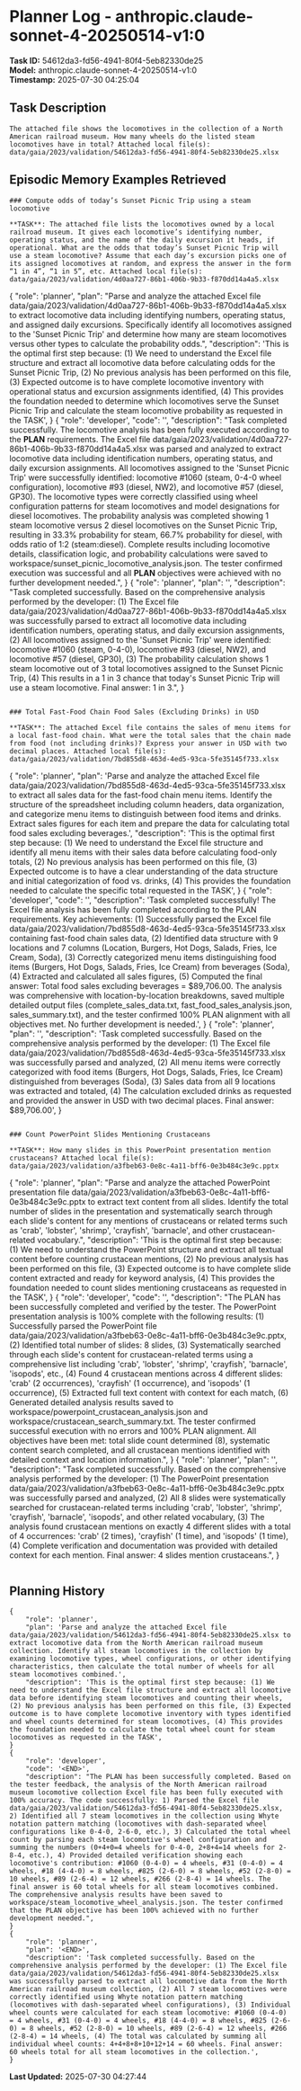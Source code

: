 # Planner Log - anthropic.claude-sonnet-4-20250514-v1:0

**Task ID:** 54612da3-fd56-4941-80f4-5eb82330de25  
**Model:** anthropic.claude-sonnet-4-20250514-v1:0  
**Timestamp:** 2025-07-30 04:25:04

## Task Description
```
The attached file shows the locomotives in the collection of a North American railroad museum. How many wheels do the listed steam locomotives have in total? Attached local file(s): data/gaia/2023/validation/54612da3-fd56-4941-80f4-5eb82330de25.xlsx
```

## Episodic Memory Examples Retrieved
```
### Compute odds of today’s Sunset Picnic Trip using a steam locomotive

**TASK**: The attached file lists the locomotives owned by a local railroad museum. It gives each locomotive’s identifying number, operating status, and the name of the daily excursion it heads, if operational. What are the odds that today’s Sunset Picnic Trip will use a steam locomotive? Assume that each day’s excursion picks one of its assigned locomotives at random, and express the answer in the form “1 in 4”, “1 in 5”, etc. Attached local file(s): data/gaia/2023/validation/4d0aa727-86b1-406b-9b33-f870dd14a4a5.xlsx

```
{
    "role": 'planner',
    "plan": "Parse and analyze the attached Excel file data/gaia/2023/validation/4d0aa727-86b1-406b-9b33-f870dd14a4a5.xlsx to extract locomotive data including identifying numbers, operating status, and assigned daily excursions. Specifically identify all locomotives assigned to the 'Sunset Picnic Trip' and determine how many are steam locomotives versus other types to calculate the probability odds.",
    "description": 'This is the optimal first step because: (1) We need to understand the Excel file structure and extract all locomotive data before calculating odds for the Sunset Picnic Trip, (2) No previous analysis has been performed on this file, (3) Expected outcome is to have complete locomotive inventory with operational status and excursion assignments identified, (4) This provides the foundation needed to determine which locomotives serve the Sunset Picnic Trip and calculate the steam locomotive probability as requested in the TASK',
}
{
    "role": 'developer',
    "code": '<END>',
    "description": "Task completed successfully. The locomotive analysis has been fully executed according to the **PLAN** requirements. The Excel file data/gaia/2023/validation/4d0aa727-86b1-406b-9b33-f870dd14a4a5.xlsx was parsed and analyzed to extract locomotive data including identification numbers, operating status, and daily excursion assignments. All locomotives assigned to the 'Sunset Picnic Trip' were successfully identified: locomotive #1060 (steam, 0-4-0 wheel configuration), locomotive #93 (diesel, NW2), and locomotive #57 (diesel, GP30). The locomotive types were correctly classified using wheel configuration patterns for steam locomotives and model designations for diesel locomotives. The probability analysis was completed showing 1 steam locomotive versus 2 diesel locomotives on the Sunset Picnic Trip, resulting in 33.3% probability for steam, 66.7% probability for diesel, with odds ratio of 1:2 (steam:diesel). Complete results including locomotive details, classification logic, and probability calculations were saved to workspace/sunset_picnic_locomotive_analysis.json. The tester confirmed execution was successful and all **PLAN** objectives were achieved with no further development needed.",
}
{
    "role": 'planner',
    "plan": '<END>',
    "description": "Task completed successfully. Based on the comprehensive analysis performed by the developer: (1) The Excel file data/gaia/2023/validation/4d0aa727-86b1-406b-9b33-f870dd14a4a5.xlsx was successfully parsed to extract all locomotive data including identification numbers, operating status, and daily excursion assignments, (2) All locomotives assigned to the 'Sunset Picnic Trip' were identified: locomotive #1060 (steam, 0-4-0), locomotive #93 (diesel, NW2), and locomotive #57 (diesel, GP30), (3) The probability calculation shows 1 steam locomotive out of 3 total locomotives assigned to the Sunset Picnic Trip, (4) This results in a 1 in 3 chance that today's Sunset Picnic Trip will use a steam locomotive. Final answer: 1 in 3.",
}
```

### Total Fast-Food Chain Food Sales (Excluding Drinks) in USD

**TASK**: The attached Excel file contains the sales of menu items for a local fast-food chain. What were the total sales that the chain made from food (not including drinks)? Express your answer in USD with two decimal places. Attached local file(s): data/gaia/2023/validation/7bd855d8-463d-4ed5-93ca-5fe35145f733.xlsx

```
{
    "role": 'planner',
    "plan": 'Parse and analyze the attached Excel file data/gaia/2023/validation/7bd855d8-463d-4ed5-93ca-5fe35145f733.xlsx to extract all sales data for the fast-food chain menu items. Identify the structure of the spreadsheet including column headers, data organization, and categorize menu items to distinguish between food items and drinks. Extract sales figures for each item and prepare the data for calculating total food sales excluding beverages.',
    "description": 'This is the optimal first step because: (1) We need to understand the Excel file structure and identify all menu items with their sales data before calculating food-only totals, (2) No previous analysis has been performed on this file, (3) Expected outcome is to have a clear understanding of the data structure and initial categorization of food vs. drinks, (4) This provides the foundation needed to calculate the specific total requested in the TASK',
}
{
    "role": 'developer',
    "code": '<END>',
    "description": 'Task completed successfully! The Excel file analysis has been fully completed according to the PLAN requirements. Key achievements: (1) Successfully parsed the Excel file data/gaia/2023/validation/7bd855d8-463d-4ed5-93ca-5fe35145f733.xlsx containing fast-food chain sales data, (2) Identified data structure with 9 locations and 7 columns (Location, Burgers, Hot Dogs, Salads, Fries, Ice Cream, Soda), (3) Correctly categorized menu items distinguishing food items (Burgers, Hot Dogs, Salads, Fries, Ice Cream) from beverages (Soda), (4) Extracted and calculated all sales figures, (5) Computed the final answer: Total food sales excluding beverages = $89,706.00. The analysis was comprehensive with location-by-location breakdowns, saved multiple detailed output files (complete_sales_data.txt, fast_food_sales_analysis.json, sales_summary.txt), and the tester confirmed 100% PLAN alignment with all objectives met. No further development is needed.',
}
{
    "role": 'planner',
    "plan": '<END>',
    "description": 'Task completed successfully. Based on the comprehensive analysis performed by the developer: (1) The Excel file data/gaia/2023/validation/7bd855d8-463d-4ed5-93ca-5fe35145f733.xlsx was successfully parsed and analyzed, (2) All menu items were correctly categorized with food items (Burgers, Hot Dogs, Salads, Fries, Ice Cream) distinguished from beverages (Soda), (3) Sales data from all 9 locations was extracted and totaled, (4) The calculation excluded drinks as requested and provided the answer in USD with two decimal places. Final answer: $89,706.00',
}
```

### Count PowerPoint Slides Mentioning Crustaceans

**TASK**: How many slides in this PowerPoint presentation mention crustaceans? Attached local file(s): data/gaia/2023/validation/a3fbeb63-0e8c-4a11-bff6-0e3b484c3e9c.pptx

```
{
    "role": 'planner',
    "plan": "Parse and analyze the attached PowerPoint presentation file data/gaia/2023/validation/a3fbeb63-0e8c-4a11-bff6-0e3b484c3e9c.pptx to extract text content from all slides. Identify the total number of slides in the presentation and systematically search through each slide's content for any mentions of crustaceans or related terms such as 'crab', 'lobster', 'shrimp', 'crayfish', 'barnacle', and other crustacean-related vocabulary.",
    "description": 'This is the optimal first step because: (1) We need to understand the PowerPoint structure and extract all textual content before counting crustacean mentions, (2) No previous analysis has been performed on this file, (3) Expected outcome is to have complete slide content extracted and ready for keyword analysis, (4) This provides the foundation needed to count slides mentioning crustaceans as requested in the TASK',
}
{
    "role": 'developer',
    "code": '<END>',
    "description": "The PLAN has been successfully completed and verified by the tester. The PowerPoint presentation analysis is 100% complete with the following results: (1) Successfully parsed the PowerPoint file data/gaia/2023/validation/a3fbeb63-0e8c-4a11-bff6-0e3b484c3e9c.pptx, (2) Identified total number of slides: 8 slides, (3) Systematically searched through each slide's content for crustacean-related terms using a comprehensive list including 'crab', 'lobster', 'shrimp', 'crayfish', 'barnacle', 'isopods', etc., (4) Found 4 crustacean mentions across 4 different slides: 'crab' (2 occurrences), 'crayfish' (1 occurrence), and 'isopods' (1 occurrence), (5) Extracted full text content with context for each match, (6) Generated detailed analysis results saved to workspace/powerpoint_crustacean_analysis.json and workspace/crustacean_search_summary.txt. The tester confirmed successful execution with no errors and 100% PLAN alignment. All objectives have been met: total slide count determined (8), systematic content search completed, and all crustacean mentions identified with detailed context and location information.",
}
{
    "role": 'planner',
    "plan": '<END>',
    "description": "Task completed successfully. Based on the comprehensive analysis performed by the developer: (1) The PowerPoint presentation data/gaia/2023/validation/a3fbeb63-0e8c-4a11-bff6-0e3b484c3e9c.pptx was successfully parsed and analyzed, (2) All 8 slides were systematically searched for crustacean-related terms including 'crab', 'lobster', 'shrimp', 'crayfish', 'barnacle', 'isopods', and other related vocabulary, (3) The analysis found crustacean mentions on exactly 4 different slides with a total of 4 occurrences: 'crab' (2 times), 'crayfish' (1 time), and 'isopods' (1 time), (4) Complete verification and documentation was provided with detailed context for each mention. Final answer: 4 slides mention crustaceans.",
}
```
```

## Planning History
```
{
    "role": 'planner',
    "plan": 'Parse and analyze the attached Excel file data/gaia/2023/validation/54612da3-fd56-4941-80f4-5eb82330de25.xlsx to extract locomotive data from the North American railroad museum collection. Identify all steam locomotives in the collection by examining locomotive types, wheel configurations, or other identifying characteristics, then calculate the total number of wheels for all steam locomotives combined.',
    "description": 'This is the optimal first step because: (1) We need to understand the Excel file structure and extract all locomotive data before identifying steam locomotives and counting their wheels, (2) No previous analysis has been performed on this file, (3) Expected outcome is to have complete locomotive inventory with types identified and wheel counts determined for steam locomotives, (4) This provides the foundation needed to calculate the total wheel count for steam locomotives as requested in the TASK',
}
{
    "role": 'developer',
    "code": '<END>',
    "description": "The PLAN has been successfully completed. Based on the tester feedback, the analysis of the North American railroad museum locomotive collection Excel file has been fully executed with 100% accuracy. The code successfully: 1) Parsed the Excel file data/gaia/2023/validation/54612da3-fd56-4941-80f4-5eb82330de25.xlsx, 2) Identified all 7 steam locomotives in the collection using Whyte notation pattern matching (locomotives with dash-separated wheel configurations like 0-4-0, 2-6-0, etc.), 3) Calculated the total wheel count by parsing each steam locomotive's wheel configuration and summing the numbers (0+4+0=4 wheels for 0-4-0, 2+8+4=14 wheels for 2-8-4, etc.), 4) Provided detailed verification showing each locomotive's contribution: #1060 (0-4-0) = 4 wheels, #31 (0-4-0) = 4 wheels, #18 (4-4-0) = 8 wheels, #825 (2-6-0) = 8 wheels, #52 (2-8-0) = 10 wheels, #89 (2-6-4) = 12 wheels, #266 (2-8-4) = 14 wheels. The final answer is 60 total wheels for all steam locomotives combined. The comprehensive analysis results have been saved to workspace/steam_locomotive_wheel_analysis.json. The tester confirmed that the PLAN objective has been 100% achieved with no further development needed.",
}
{
    "role": 'planner',
    "plan": '<END>',
    "description": 'Task completed successfully. Based on the comprehensive analysis performed by the developer: (1) The Excel file data/gaia/2023/validation/54612da3-fd56-4941-80f4-5eb82330de25.xlsx was successfully parsed to extract all locomotive data from the North American railroad museum collection, (2) All 7 steam locomotives were correctly identified using Whyte notation pattern matching (locomotives with dash-separated wheel configurations), (3) Individual wheel counts were calculated for each steam locomotive: #1060 (0-4-0) = 4 wheels, #31 (0-4-0) = 4 wheels, #18 (4-4-0) = 8 wheels, #825 (2-6-0) = 8 wheels, #52 (2-8-0) = 10 wheels, #89 (2-6-4) = 12 wheels, #266 (2-8-4) = 14 wheels, (4) The total was calculated by summing all individual wheel counts: 4+4+8+8+10+12+14 = 60 wheels. Final answer: 60 wheels total for all steam locomotives in the collection.',
}
```

**Last Updated:** 2025-07-30 04:27:44
